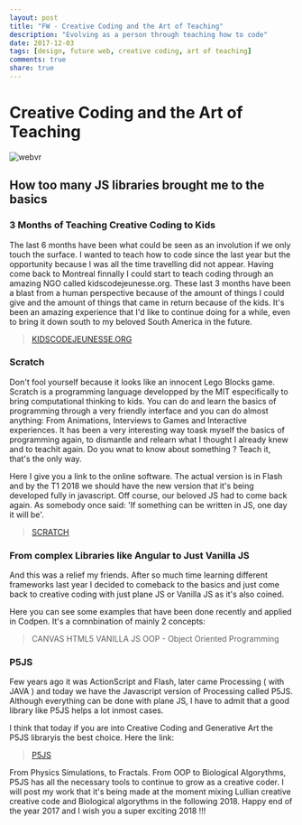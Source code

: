```yaml
---
layout: post
title: "FW - Creative Coding and the Art of Teaching"
description: "Evolving as a person through teaching how to code"
date: 2017-12-03
tags: [design, future web, creative coding, art of teaching]
comments: true
share: true
---
```


# Creative Coding and the Art of Teaching

![webvr](https://cloud.githubusercontent.com/assets/17754060/23359355/a34a9cf8-fcc4-11e6-8658-fe5780dafd49.png)

## How too many JS libraries brought me to the basics

### 3 Months of Teaching Creative Coding to Kids

The last 6 months have been what could be seen as an involution if we only touch the surface. I wanted to teach how to code since the last year but 
the opportunity because I was all the time travelling did not appear. Having come back to Montreal finnally I could start to teach coding through an
amazing NGO called kidscodejeunesse.org. These last 3 months have been a blast from a human perspective because of the amount of things I could give 
and the amount of things that came in return because of the kids. It's been an amazing experience that I'd like to continue doing for a while, even 
to bring it down south to my beloved South America in the future.

> [KIDSCODEJEUNESSE.ORG](http://www.kidscodejeunesse.org/)

### Scratch

Don't fool yourself because it looks like an innocent Lego Blocks game. Scratch is a programming language developped by the MIT especifically to bring 
computational thinking to kids. You can do and learn the basics of programming through a very friendly interface and you can do almost anything: From Animations,
Interviews to Games and Interactive experiences. It has been a very interesting way toask myself the basics of programming again, to dismantle and relearn
what I thought I already knew and to teachit again. Do you wnat to know about something ? Teach it, that's the only way.
  
Here I give you a link to the online software. The actual version is in Flash and by the T1 2018 we should have the new version that it's being developed 
fully in javascript. Off course, our beloved JS had to come back again. As somebody once said: 'If something can be written in JS, one day it will be'.

> [SCRATCH](https://scratch.mit.edu/)

### From complex Libraries like Angular to Just Vanilla JS

And this was a relief my friends. After so much time learning different frameworks last year I decided to comeback to the basics and just
come back to creative coding with just plane JS or Vanilla JS as it's also coined.

Here you can see some examples that have been done recently and applied in Codpen. It's a comnbination of mainly 2 concepts:
> CANVAS HTML5
> VANILLA JS
> OOP - Object Oriented Programming

### P5JS

Few years ago it was ActionScript and Flash, later came Processing ( with JAVA ) and today we have the Javascript version of
Processing called P5JS. Although everything can be done with plane JS, I have to admit that a good library like P5JS helps a lot inmost cases.

I think that today if you are into Creative Coding and Generative Art the P5JS libraryis the best choice. Here the link:


> [P5JS](https://p5js.org/)

From Physics Simulations, to Fractals. From OOP to Biological Algorythms, P5JS has all the necessary tools to continue to 
grow as a creative coder. I will post my work that it's being made at the moment mixing Lullian creative creative code and Biological 
algorythms in the following 2018. Happy end of the year 2017 and I wish you a super exciting 2018 !!!





